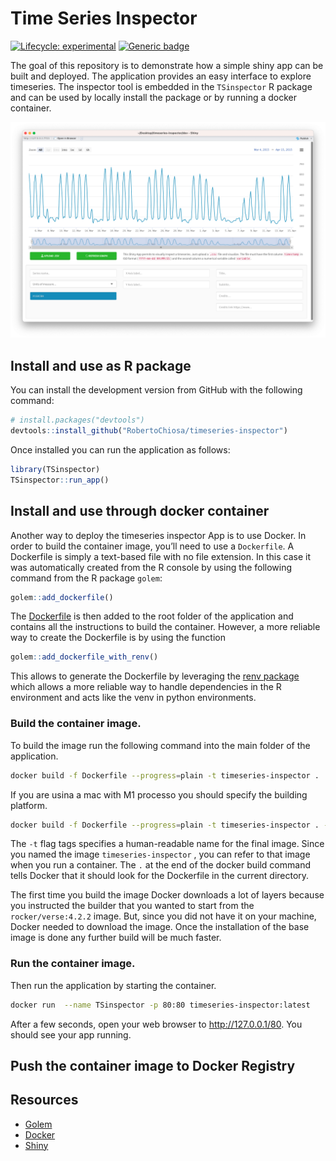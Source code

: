 <!-- README.md is generated from README.Rmd. Please edit that file -->

# Time Series Inspector

<!-- badges: start -->

[![Lifecycle:
experimental](https://img.shields.io/badge/lifecycle-experimental-orange.svg)](https://lifecycle.r-lib.org/articles/stages.html#experimental)
[![Generic
badge](https://img.shields.io/badge/Version-v0.1-%3CCOLOR%3E.svg)](https://shields.io/)
<!-- badges: end -->

The goal of this repository is to demonstrate how a simple shiny app can be built and deployed. The application
provides an easy interface to explore timeseries. The inspector tool is embedded in the `TSinspector` R package and can
be used by locally install the package or by running a docker container.

![](man/figures/screen1.png)

## Install and use as R package

You can install the development version from GitHub with the following command:

``` r
# install.packages("devtools")
devtools::install_github("RobertoChiosa/timeseries-inspector")
```

Once installed you can run the application as follows:

``` r
library(TSinspector)
TSinspector::run_app()
```

## Install and use through docker container

Another way to deploy the timeseries inspector App is to use Docker. In order to build the container image, you’ll need
to use a `Dockerfile`. A Dockerfile is simply a text-based file with no file extension. In this case it was
automatically created from the R console by using the following command from the R package `golem`:

``` r
golem::add_dockerfile()
```

The [Dockerfile](Dockerfile) is then added to the root folder of the application and contains all the instructions to
build the container. However, a more reliable way to create the Dockerfile is by using the function

``` r
golem::add_dockerfile_with_renv()
```

This allows to generate the Dockerfile by leveraging
the [renv package](https://rstudio.github.io/renv/articles/renv.html) which allows a more reliable way to handle
dependencies in the R environment and acts like the venv in python environments.

### Build the container image.

To build the image run the following command into the main folder of the application.

``` bash
docker build -f Dockerfile --progress=plain -t timeseries-inspector .
```

If you are usina a mac with M1 processo you should specify the building platform.

``` bash
docker build -f Dockerfile --progress=plain -t timeseries-inspector . --platform linux/x86_64
```

The `-t` flag tags specifies a human-readable name for the final image. Since you named the image `timeseries-inspector`
, you can refer to that image when you run a container. The `.` at the end of the docker build command tells Docker that
it should look for the Dockerfile in the current directory.

The first time you build the image Docker downloads a lot of layers because you instructed the builder that you
wanted to start from the `rocker/verse:4.2.2` image. But, since you did not have it on your machine, Docker needed to
download the image. Once the installation of the base image is done any further build will be much faster.

### Run the container image.

Then run the application by starting the container.

``` bash
docker run  --name TSinspector -p 80:80 timeseries-inspector:latest
```

After a few seconds, open your web browser to http://127.0.0.1/80. You should see your app running.

## Push the container image to Docker Registry

## Resources

* [Golem](https://github.com/ThinkR-open/golem)
* [Docker](https://www.docker.com/)
* [Shiny](https://shiny.rstudio.com/)


